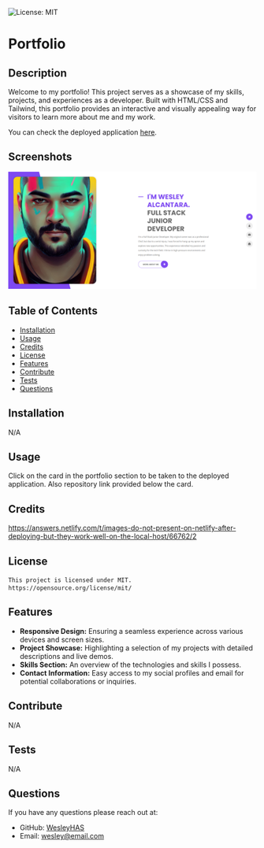 ![License: MIT](https://img.shields.io/badge/License-MIT-yellow.svg)

# Portfolio

## Description

Welcome to my portfolio! This project serves as a showcase of my skills, projects, and experiences as a developer. Built with HTML/CSS and Tailwind, this portfolio provides an interactive and visually appealing way for visitors to learn more about me and my work.

You can check the deployed application [here](https://weshas.netlify.app/).

## Screenshots

![Screentshot 1](./assets/img/projects/display/readme-screenshot.png)

## Table of Contents

- [Installation](#installation)
- [Usage](#usage)
- [Credits](#credits)
- [License](#license)
- [Features](#features)
- [Contribute](#contribute)
- [Tests](#tests)
- [Questions](#questions)

## Installation

N/A

## Usage

Click on the card in the portfolio section to be taken to the deployed application. Also repository link provided below the card.

## Credits

https://answers.netlify.com/t/images-do-not-present-on-netlify-after-deploying-but-they-work-well-on-the-local-host/66762/2

## License

    This project is licensed under MIT.
    https://opensource.org/license/mit/

## Features

- **Responsive Design:** Ensuring a seamless experience across various devices and screen sizes.
- **Project Showcase:** Highlighting a selection of my projects with detailed descriptions and live demos.
- **Skills Section:** An overview of the technologies and skills I possess.
- **Contact Information:** Easy access to my social profiles and email for potential collaborations or inquiries.

## Contribute

N/A

## Tests

N/A

## Questions

If you have any questions please reach out at:

- GitHub: [WesleyHAS](https://github.com/WesleyHAS)
- Email: [wesley@email.com](mailto:wesley@email.com)

